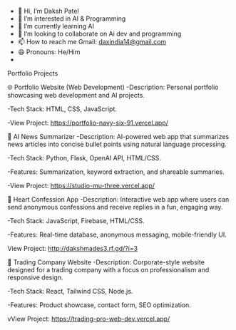 - 👋 Hi, I’m Daksh Patel
- 👀 I’m interested in AI & Programming
- 🌱 I’m currently learning AI
- 💞️ I’m looking to collaborate on Ai dev and programming
- 📫 How to reach me Gmail: daxindia14@gmail.com
- 😄 Pronouns: He/Him
- 
Portfolio Projects

🌐 Portfolio Website (Web Development)
-Description: Personal portfolio showcasing web development and AI projects.

-Tech Stack: HTML, CSS, JavaScript.

-View Project: https://portfolio-navy-six-91.vercel.app/

🤖 AI News Summarizer
-Description: AI-powered web app that summarizes news articles into concise bullet points using natural language processing.

-Tech Stack: Python, Flask, OpenAI API, HTML/CSS.

-Features: Summarization, keyword extraction, and shareable summaries.

-View Project: https://studio-mu-three.vercel.app/

💌 Heart Confession App
-Description: Interactive web app where users can send anonymous confessions and receive replies in a fun, engaging way.

-Tech Stack: JavaScript, Firebase, HTML/CSS.

-Features: Real-time database, anonymous messaging, mobile-friendly UI.

View Project: http://dakshmades3.rf.gd/?i=3

💼 Trading Company Website
-Description: Corporate-style website designed for a trading company with a focus on professionalism and responsive design.

-Tech Stack: React, Tailwind CSS, Node.js.

-Features: Product showcase, contact form, SEO optimization.

vView Project: https://trading-pro-web-dev.vercel.app/

<!---
PatelDaksh0/PatelDaksh0 is a ✨ special ✨ repository because its `README.md` (this file) appears on your GitHub profile.
You can click the Preview link to take a look at your changes.
--->
